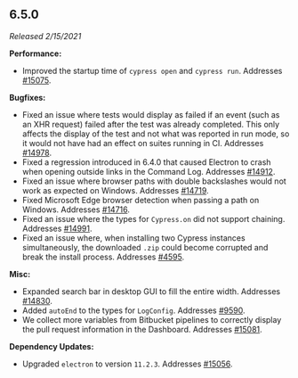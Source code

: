 ## 6.5.0

_Released 2/15/2021_

**Performance:**

- Improved the startup time of `cypress open` and `cypress run`. Addresses
  [#15075](https://github.com/cypress-io/cypress/issues/15075).

**Bugfixes:**

- Fixed an issue where tests would display as failed if an event (such as an XHR
  request) failed after the test was already completed. This only affects the
  display of the test and not what was reported in run mode, so it would not
  have had an effect on suites running in CI. Addresses
  [#14978](https://github.com/cypress-io/cypress/issues/14978).
- Fixed a regression introduced in 6.4.0 that caused Electron to crash when
  opening outside links in the Command Log. Addresses
  [#14912](https://github.com/cypress-io/cypress/issues/14912).
- Fixed an issue where browser paths with double backslashes would not work as
  expected on Windows. Addresses
  [#14719](https://github.com/cypress-io/cypress/issues/14719).
- Fixed Microsoft Edge browser detection when passing a path on Windows.
  Addresses [#14716](https://github.com/cypress-io/cypress/issues/14716).
- Fixed an issue where the types for `Cypress.on` did not support chaining.
  Addresses [#14991](https://github.com/cypress-io/cypress/issues/14991).
- Fixed an issue where, when installing two Cypress instances simultaneously,
  the downloaded `.zip` could become corrupted and break the install process.
  Addresses [#4595](https://github.com/cypress-io/cypress/issues/4595).

**Misc:**

- Expanded search bar in desktop GUI to fill the entire width. Addresses
  [#14830](https://github.com/cypress-io/cypress/issues/14830).
- Added `autoEnd` to the types for `LogConfig`. Addresses
  [#9590](https://github.com/cypress-io/cypress/issues/9590).
- We collect more variables from Bitbucket pipelines to correctly display the
  pull request information in the Dashboard. Addresses
  [#15081](https://github.com/cypress-io/cypress/issues/15081).

**Dependency Updates:**

- Upgraded `electron` to version `11.2.3`. Addresses
  [#15056](https://github.com/cypress-io/cypress/issues/15056).

